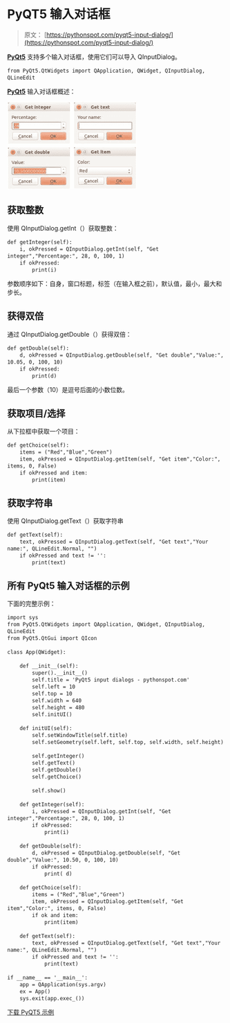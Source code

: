 # PyQT5 输入对话框

> 原文： [https://pythonspot.com/pyqt5-input-dialog/](https://pythonspot.com/pyqt5-input-dialog/)

[**PyQt5**](https://pythonspot.com/pyqt5/) 支持多个输入对话框，使用它们可以导入 QInputDialog。

```
from PyQt5.QtWidgets import QApplication, QWidget, QInputDialog, QLineEdit

```

[**PyQt5**](https://pythonspot.com/pyqt5/) 输入对话框概述：

![pyqt5-input-dialog](img/6872d4e6f12488af0c0f4f9c14deb773.jpg)

## 获取整数

使用 QInputDialog.getInt（）获取整数：

```
def getInteger(self):
    i, okPressed = QInputDialog.getInt(self, "Get integer","Percentage:", 28, 0, 100, 1)
    if okPressed:
        print(i)

```

参数顺序如下：自身，窗口标题，标签（在输入框之前），默认值，最小，最大和步长。

## 获得双倍

通过 QInputDialog.getDouble（）获得双倍：

```
def getDouble(self):
    d, okPressed = QInputDialog.getDouble(self, "Get double","Value:", 10.05, 0, 100, 10)
    if okPressed:
        print(d)

```

最后一个参数（10）是逗号后面的小数位数。

## 获取项目/选择

从下拉框中获取一个项目：

```
def getChoice(self):
    items = ("Red","Blue","Green")
    item, okPressed = QInputDialog.getItem(self, "Get item","Color:", items, 0, False)
    if okPressed and item:
        print(item)

```

## 获取字符串

使用 QInputDialog.getText（）获取字符串

```
def getText(self):
    text, okPressed = QInputDialog.getText(self, "Get text","Your name:", QLineEdit.Normal, "")
    if okPressed and text != '':
        print(text)

```

## 所有 PyQt5 输入对话框的示例

下面的完整示例：

```
import sys
from PyQt5.QtWidgets import QApplication, QWidget, QInputDialog, QLineEdit
from PyQt5.QtGui import QIcon

class App(QWidget):

    def __init__(self):
        super().__init__()
        self.title = 'PyQt5 input dialogs - pythonspot.com'
        self.left = 10
        self.top = 10
        self.width = 640
        self.height = 480
        self.initUI()

    def initUI(self):
        self.setWindowTitle(self.title)
        self.setGeometry(self.left, self.top, self.width, self.height)

        self.getInteger()
        self.getText()
        self.getDouble()
        self.getChoice()

        self.show()

    def getInteger(self):
        i, okPressed = QInputDialog.getInt(self, "Get integer","Percentage:", 28, 0, 100, 1)
        if okPressed:
            print(i)

    def getDouble(self):
        d, okPressed = QInputDialog.getDouble(self, "Get double","Value:", 10.50, 0, 100, 10)
        if okPressed:
            print( d)

    def getChoice(self):
        items = ("Red","Blue","Green")
        item, okPressed = QInputDialog.getItem(self, "Get item","Color:", items, 0, False)
        if ok and item:
            print(item)

    def getText(self):
        text, okPressed = QInputDialog.getText(self, "Get text","Your name:", QLineEdit.Normal, "")
        if okPressed and text != '':
            print(text)

if __name__ == '__main__':
    app = QApplication(sys.argv)
    ex = App()
    sys.exit(app.exec_())

```

[下载 PyQT5 示例](https://pythonspot.com/download-pyqt5-examples/)